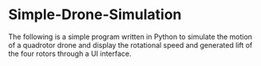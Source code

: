 # Simple-Drone-Simulation
The following is a simple program written in Python to simulate the motion of a quadrotor drone and display the rotational speed and generated lift of the four rotors through a UI interface.
